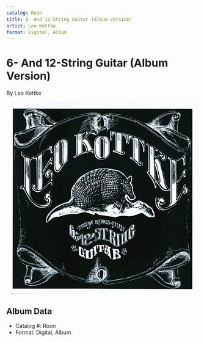 ```yaml
---
catalog: Roon
title: 6- And 12-String Guitar (Album Version)
artist: Leo Kottke
format: Digital, Album
---
```


# 6- And 12-String Guitar (Album Version)

By Leo Kottke

![](../../assets/albumcovers/Leo_Kottke-6-_And_12-String_Guitar_Album_Version.png)

## Album Data

- Catalog #: Roon
- Format: Digital, Album

